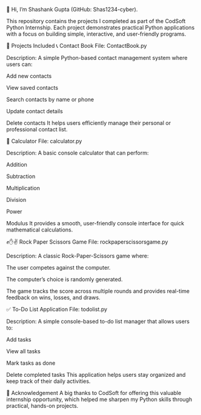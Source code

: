 👋 Hi, I’m Shashank Gupta (GitHub: Shas1234-cyber).

This repository contains the projects I completed as part of the CodSoft Python Internship. Each project demonstrates practical Python applications with a focus on building simple, interactive, and user-friendly programs.

📂 Projects Included
📞 Contact Book
File: ContactBook.py

Description:
A simple Python-based contact management system where users can:

Add new contacts

View saved contacts

Search contacts by name or phone

Update contact details

Delete contacts
It helps users efficiently manage their personal or professional contact list.

🧮 Calculator
File: calculator.py

Description:
A basic console calculator that can perform:

Addition

Subtraction

Multiplication

Division

Power

Modulus
It provides a smooth, user-friendly console interface for quick mathematical calculations.

✊✋✌️ Rock Paper Scissors Game
File: rockpaperscissorsgame.py

Description:
A classic Rock-Paper-Scissors game where:

The user competes against the computer.

The computer’s choice is randomly generated.

The game tracks the score across multiple rounds and provides real-time feedback on wins, losses, and draws.

✅ To-Do List Application
File: todolist.py

Description:
A simple console-based to-do list manager that allows users to:

Add tasks

View all tasks

Mark tasks as done

Delete completed tasks
This application helps users stay organized and keep track of their daily activities.

🙏 Acknowledgement
A big thanks to CodSoft for offering this valuable internship opportunity, which helped me sharpen my Python skills through practical, hands-on projects.

